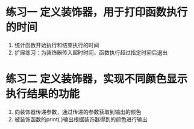 # 练习一 定义装饰器，用于打印函数执行的时间
1. 统计函数开始执行和结束执行的时间
2. 扩展练习：为装饰器传入超时时间，函数执行超过指定时间后退出




# 练习二 定义装饰器，实现不同颜色显示执行结果的功能
1. 向装饰器传递参数，通过传递的参数获取到输出的颜色
2. 被装饰函数的print( )输出根据装饰器得到的颜色进行输出
